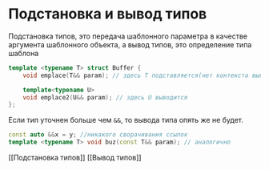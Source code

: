 # Подстановка и вывод типов
Подстановка типов, это передача шаблонного параметра в качестве аргумента шаблонного объекта, а вывод типов, это определение типа шаблона

```cpp
template <typename T> struct Buffer {
	void emplace(T&& param); // здесь T подставляется(нет контекста вывода)

	template<typename U>
	void emplace2(U&& param); // здесь U выводится
};
```

Если тип уточнен больше чем `&&`, то вывода типа опять же не будет.
```cpp
const auto &&x = y; //никакого сворачивания ссылок
template <typename T> void buz(const T&& param); // аналогично
```
[[Подстановка типов]]
[[Вывод типов]]